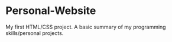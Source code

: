 # Personal-Website

My first HTML/CSS project. A basic summary of my programming skills/personal projects.
